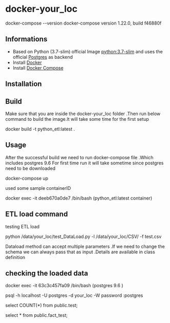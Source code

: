 # docker-your_loc


docker-compose --version
docker-compose version 1.22.0, build f46880f


## Informations

* Based on Python (3.7-slim) official Image [python:3.7-slim](https://hub.docker.com/_/python/) and uses the official [Postgres](https://hub.docker.com/_/postgres/) as backend
* Install [Docker](https://www.docker.com/)
* Install [Docker Compose](https://docs.docker.com/compose/install/)

## Installation

## Build
Make sure that you are inside the docker-your_loc folder .Then run below command to 
build the image.It will take some time for the first setup 

docker build -t python_etl:latest .


## Usage

After the successful build we need to run docker-compose file .Which includes postgres 9.6
For first time run it will take sometime since postgres need to be downloaded

docker-compose up

used some sample containerID

docker exec -it deeb670a0de7 /bin/bash (python_etl:latest container)

## ETL load command

testing ETL load

python /data/your_loc/test_DataLoad.py -l /data/your_loc/CSV/ -f test.csv 

  

Dataload method can accept multiple parameters .If we need to change the schema we 
can always pass that as input .Details are available in class definition

## checking the loaded data

docker exec -it 63c3c457fa09 /bin/bash (postgres 9.6 )

psql -h localhost -U postgres -d your_loc -W
password :postgres

select COUNT(*) from public.test;

select * from public.fact_test;


